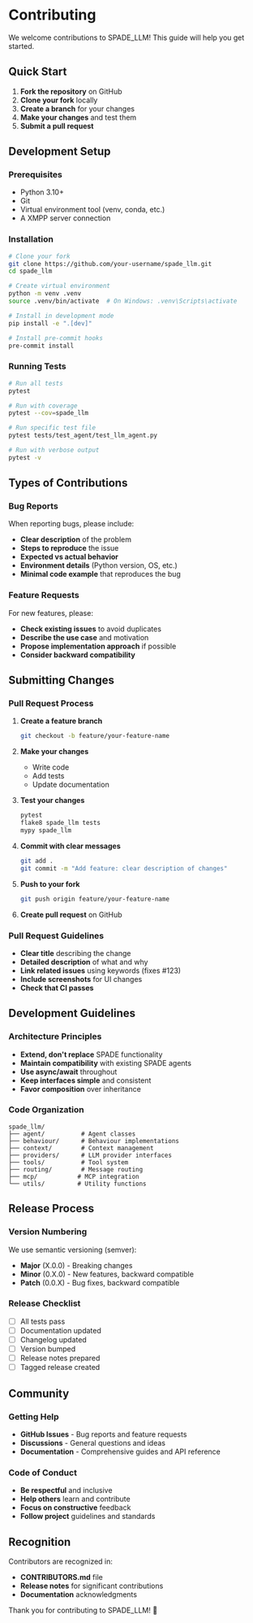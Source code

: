 # Contributing

We welcome contributions to SPADE_LLM! This guide will help you get started.

## Quick Start

1. **Fork the repository** on GitHub
2. **Clone your fork** locally
3. **Create a branch** for your changes
4. **Make your changes** and test them
5. **Submit a pull request**

## Development Setup

### Prerequisites

- Python 3.10+
- Git
- Virtual environment tool (venv, conda, etc.)
- A XMPP server connection 

### Installation

```bash
# Clone your fork
git clone https://github.com/your-username/spade_llm.git
cd spade_llm

# Create virtual environment
python -m venv .venv
source .venv/bin/activate  # On Windows: .venv\Scripts\activate

# Install in development mode
pip install -e ".[dev]"

# Install pre-commit hooks
pre-commit install
```

### Running Tests

```bash
# Run all tests
pytest

# Run with coverage
pytest --cov=spade_llm

# Run specific test file
pytest tests/test_agent/test_llm_agent.py

# Run with verbose output
pytest -v
```

## Types of Contributions

### Bug Reports

When reporting bugs, please include:

- **Clear description** of the problem
- **Steps to reproduce** the issue
- **Expected vs actual behavior**
- **Environment details** (Python version, OS, etc.)
- **Minimal code example** that reproduces the bug

### Feature Requests

For new features, please:

- **Check existing issues** to avoid duplicates
- **Describe the use case** and motivation
- **Propose implementation approach** if possible
- **Consider backward compatibility**

## Submitting Changes

### Pull Request Process

1. **Create a feature branch**
   ```bash
   git checkout -b feature/your-feature-name
   ```

2. **Make your changes**
   - Write code
   - Add tests
   - Update documentation

3. **Test your changes**
   ```bash
   pytest
   flake8 spade_llm tests
   mypy spade_llm
   ```

4. **Commit with clear messages**
   ```bash
   git add .
   git commit -m "Add feature: clear description of changes"
   ```

5. **Push to your fork**
   ```bash
   git push origin feature/your-feature-name
   ```

6. **Create pull request** on GitHub

### Pull Request Guidelines

- **Clear title** describing the change
- **Detailed description** of what and why
- **Link related issues** using keywords (fixes #123)
- **Include screenshots** for UI changes
- **Check that CI passes**

## Development Guidelines

### Architecture Principles

- **Extend, don't replace** SPADE functionality
- **Maintain compatibility** with existing SPADE agents
- **Use async/await** throughout
- **Keep interfaces simple** and consistent
- **Favor composition** over inheritance

### Code Organization

```
spade_llm/
├── agent/          # Agent classes
├── behaviour/      # Behaviour implementations
├── context/        # Context management
├── providers/      # LLM provider interfaces
├── tools/          # Tool system
├── routing/        # Message routing
├── mcp/           # MCP integration
└── utils/         # Utility functions
```

## Release Process

### Version Numbering

We use semantic versioning (semver):

- **Major** (X.0.0) - Breaking changes
- **Minor** (0.X.0) - New features, backward compatible
- **Patch** (0.0.X) - Bug fixes, backward compatible

### Release Checklist

- [ ] All tests pass
- [ ] Documentation updated
- [ ] Changelog updated
- [ ] Version bumped
- [ ] Release notes prepared
- [ ] Tagged release created

## Community

### Getting Help

- **GitHub Issues** - Bug reports and feature requests
- **Discussions** - General questions and ideas
- **Documentation** - Comprehensive guides and API reference

### Code of Conduct

- **Be respectful** and inclusive
- **Help others** learn and contribute
- **Focus on constructive** feedback
- **Follow project** guidelines and standards

## Recognition

Contributors are recognized in:

- **CONTRIBUTORS.md** file
- **Release notes** for significant contributions
- **Documentation** acknowledgments

Thank you for contributing to SPADE_LLM! 🚀

